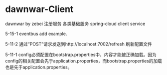 # dawnwar-Client
dawnwar by zebei
注册服务 各类基础服务
spring-cloud client service

5-15-1 
eventbus add example.

5-11-2
通过“POST”请求发送到http://localhost:7002/refresh 刷新配置文件

5-11-1
config必须配置在bootstrap.properties中，内容才能被正确加载。因为config的相关配置会先于application.properties，而bootstrap.properties的加载也是先于application.properties。

